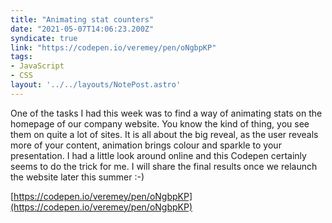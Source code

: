```yaml
---
title: "Animating stat counters"
date: "2021-05-07T14:06:23.200Z"
syndicate: true
link: "https://codepen.io/veremey/pen/oNgbpKP"
tags: 
- JavaScript
- CSS
layout: '../../layouts/NotePost.astro'
---
```


One of the tasks I had this week was to find a way of animating stats on the homepage of our company website. You know the kind of thing, you see them on quite a lot of sites. It is all about the big reveal, as the user reveals more of your content, animation brings colour and sparkle to your presentation. I had a little look around online and this Codepen certainly seems to do the trick for me. I will share the final results once we relaunch the website later this summer :-)

[https://codepen.io/veremey/pen/oNgbpKP](https://codepen.io/veremey/pen/oNgbpKP)
